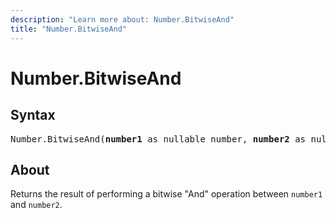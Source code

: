 ```yaml
---
description: "Learn more about: Number.BitwiseAnd"
title: "Number.BitwiseAnd"
---
```

# Number.BitwiseAnd

## Syntax

<pre>
Number.BitwiseAnd(<b>number1</b> as nullable number, <b>number2</b> as nullable number) as nullable number
</pre>

## About

Returns the result of performing a bitwise "And" operation between `number1` and `number2`.
